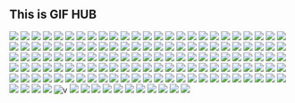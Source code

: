 ## This is GIF HUB
![](a.gif)
![](asif.gif)
![](confused.gif)
![](britneybitch.gif)
![](bvickyseyes.gif)
![](dreamkid.gif)
![](gandalf.gif)
![](Harden.gif)
![](maths.gif)
![](mj.gif)
![](rascal.gif)
![](secrets.gif)
![](stanley.gif)
![](stewart.gif)
![](Think.gif)
![](titanic.gif)
![](arthur.gif)
![](bama.gif)
![](billyporter.gif)
![](blm.gif)
![](boop.gif)
![](browntown.gif)
![](brule.gif)
![](.bruleegif)
![](bye.gif)
![](camp.gif)
![](chip.gif)
![](christian.gif)
![](chrois.gif)
![](church.gif)
![](clickclack.gif)
![](coke.gif)
![](cold.gif)
![](damn.gif)
![](deal.gif)
![](ded.gif)
![](die.gif)
![](diappointed.gif)
![](drunk.gif)
![](dwight.gif)
![](excellent.gif)
![](excite.gif)
![](fall.gif)
![](felix.gif)
![](fewd.gif)
![](fine.gif)
![](fox.gif)
![](fuckyocouch.gif)
![](genie.gif)
![](george.gif)
![](gilfoyle.gif)
![](glen.gif)
![](gollum.gif)
![](groot.gif)
![](gurl.gif)
![](hallelujer.gif)
![](hellmo.gif)
![](hellno.gif)
![](herbie.gif)
![](hrfall.gif)
![](jack.gif)
![](jerome.gif)
![](jesus.gif)
![](jrabbit.gif)
![](keenan.gif)
![](kill.gif)
![](kramer.gif)
![](kremet.gif)
![](leg.gif)
![](leslie.gif)
![](liz.gif)
![](lucille.gif)
![](lucy.gif)
![](lyin.gif)
![](mask.gif)
![](mfer.gif)
![](mhm.gif)
![](mmmmbitch.gif)
![](monster.gif)
![](monstress.gif)
![](morgan.gif)
![](msj.gif)
![](myb.gif)
![](niggaplease.gif)
![](no.gif)
![](nolike.gif)
![](nope.gif)
![](obama.gif)
![](oe1.gif)
![](oe2.gif)
![](oh.gif)
![](ohyeah.gif)
![](olivia.gif)
![](paulie.gif)
![](peace.gif)
![](pinotnoir.gif)
![](pose.gif)
![](prince.gif)
![](punkass.gif)
![](que.gif)
![](queen.gif)
![](rafiki.gif)
![](reckless.gif)
![](ref.gif)
![](ri.gif)
![](roll.gif)
![](rona.gif)
![](roommates.gif)
![](rufio.gif)
![](seth.gif)
![](shame.gif)
![](shanaynay.gif)
![](shaqcat.gif)
![](shock.gif)
![](skrt.gif)
![](sleep.gif)
![](soda.gif)
![](som.gif)
![](sowhite.gif)
![](steve.gif)
![](sweet.gif)
![](tea.gif)
![](tea1.gif)
![](tired.gif)
![](titty.gif)
![](titus.gif)
![](tubular.gif)
![](tum.gif)
![](van.gif)
![v](vdrunk.gif)
![](vogue.gif)
![](vogue1.gif)
![](wasted.gif)
![](whatshapp.gif)
![](why.gif)
![](witch.gif)
![](wyd.gif)
![](yes.gif)
![](yikes.gif)
![](ytho.gif)
![](zuck.gif)
